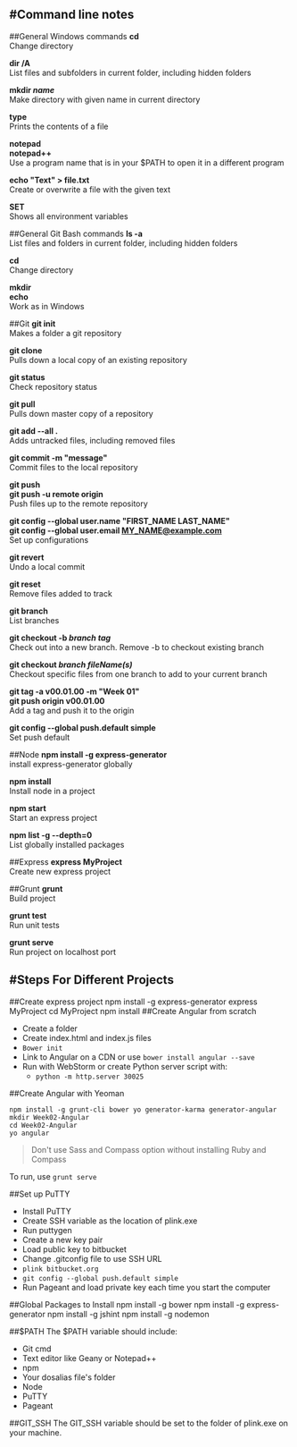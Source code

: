 #Command line notes
-----------

##General Windows commands
**cd**  
Change directory

**dir /A**  
List files and subfolders in current folder, including hidden folders

**mkdir *name***  
Make directory with given name in current directory

**type**  
Prints the contents of a file

**notepad**  
**notepad++**  
Use a program name that is in your $PATH to open it in a different program

**echo "Text" > file.txt**  
Create or overwrite a file with the given text

**SET**  
Shows all environment variables

##General Git Bash commands
**ls -a**  
List files and folders in current folder, including hidden folders

**cd**  
Change directory

**mkdir**  
**echo**  
Work as in Windows


##Git
**git init**  
Makes a folder a git repository

**git clone**  
Pulls down a local copy of an existing repository

**git status**  
Check repository status

**git pull**  
Pulls down master copy of a repository

**git add --all .**  
Adds untracked files, including removed files

**git commit -m "message"**  
Commit files to the local repository

**git push**  
**git push -u remote origin**  
Push files up to the remote repository

**git config --global user.name "FIRST_NAME LAST_NAME"**  
**git config --global user.email MY_NAME@example.com**  
Set up configurations

**git revert**  
Undo a local commit

**git reset**   
Remove files added to track

**git branch**  
List branches

**git checkout -b *branch* *tag***  
Check out into a new branch. Remove -b to checkout existing branch  

**git checkout *branch* *fileName(s)***  
Checkout specific files from one branch to add to your current branch

**git tag -a v00.01.00 -m "Week 01"**  
**git push origin v00.01.00**  
Add a tag and push it to the origin

**git config --global push.default simple**  
Set push default

##Node
**npm install -g express-generator**  
install express-generator globally

**npm install**  
Install node in a project

**npm start**   
Start an express project

**npm list -g --depth=0**  
List globally installed packages

##Express
**express MyProject**  
Create new express project

##Grunt
**grunt**  
Build project

**grunt test**  
Run unit tests

**grunt serve**  
Run project on localhost port


#Steps For Different Projects
------------------------
##Create express project
	npm install -g express-generator
	express MyProject
	cd MyProject
	npm install
##Create Angular from scratch

 - Create a folder
 - Create index.html and index.js files
 - `Bower init`
 - Link to Angular on a CDN or use `bower install angular --save`
 - Run with WebStorm or create Python server script with:
	 - `python -m http.server 30025`
 
##Create Angular with Yeoman

    npm install -g grunt-cli bower yo generator-karma generator-angular
    mkdir Week02-Angular
    cd Week02-Angular
    yo angular

>Don't use Sass and Compass option without installing Ruby and Compass

To run, use `grunt serve`
    
##Set up PuTTY
  

 - Install PuTTY
 - Create SSH variable as the location of plink.exe
 - Run puttygen
 - Create a new key pair
 - Load public key to bitbucket
 - Change .gitconfig file to use SSH URL
 - `plink bitbucket.org`
 - `git config --global push.default simple`
 - Run Pageant and load private key each time you start the computer


##Global Packages to Install
	npm install -g bower
	npm install -g express-generator
	npm install -g jshint
	npm install -g nodemon
	
##$PATH 
The $PATH variable should include:

- Git cmd
- Text editor like Geany or Notepad++
- npm
- Your dosalias file's folder
- Node
- PuTTY
- Pageant

##GIT_SSH
The GIT_SSH variable should be set to the folder of plink.exe on your machine.

   
    
    


